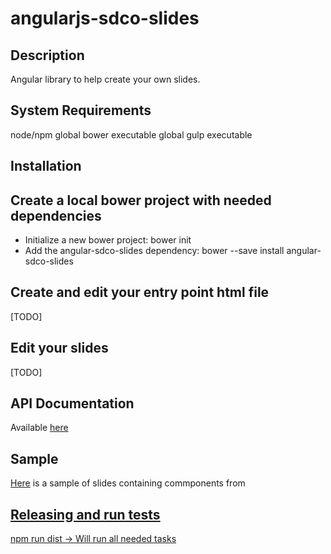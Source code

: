 # angularjs-sdco-slides

## Description

Angular library to help create your own slides.

## System Requirements

node/npm
global bower executable
global gulp executable

## Installation

<h2> Create a local bower project with needed dependencies </h2>

<ul>
	<li>Initialize a new bower project: bower init</li>
	<li>Add the angular-sdco-slides dependency: bower --save install angular-sdco-slides</li>
</ul>

<h2> Create and edit your entry point html file </h2>
[TODO]

<h2>Edit your slides</h2>
[TODO]


## API Documentation

Available <a href="http://worldline.github.io/angularjs-sdco-slides/doc/" target="_blank">here</a>

## Sample

<a href="http://worldline.github.io/angularjs-sdco-slides/sample/" target="_blank">Here</a> is a sample
of slides containing commponents from <a href="https://github.com/worldline/angularjs-sdco-tools" target="_blank">

## Releasing and run tests

npm run dist
-> Will run all needed tasks



